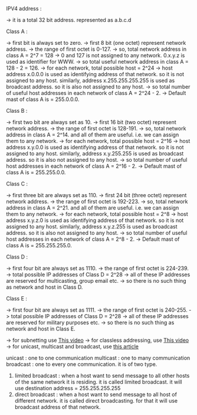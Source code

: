 
IPV4 address : 

-> it is a total 32 bit address. represented as a.b.c.d

Class A :

-> first bit is always set to zero.
-> first 8 bit (one octet) represent network address.
-> the range of first octet is 0-127.
-> so, total network address in class A = 2^7 = 128
-> 0 and 127 is not assigned to any network. 0.x.y.z is used as identifier for WWW.
-> so total useful network address in class A = 128 - 2 = 126.
-> for each network, total possible host = 2^24
-> host address x.0.0.0 is used as identifying address of that network. so it is not assigned to any host. similarly, address x.255.255.255.255 is used as broadcast address. so it is also not assigned to any host.
-> so total number of useful host addresses in each network of class A = 2^24  - 2.
-> Default mast of class A is = 255.0.0.0.


Class B :

-> first two bit are always set as 10.
-> first 16 bit (two octet) represent network address.
-> the range of first octet is 128-191.
-> so, total network address in class A = 2^14. and all of them are useful. i.e. we can assign them to any network.
-> for each network, total possible host = 2^16 
-> host address x.y.0.0 is used as identifying address of that network. so it is not assigned to any host. similarly, address x.y.255.255 is used as broadcast address. so it is also not assigned to any host.
-> so total number of useful host addresses in each network of class A = 2^16  - 2.
-> Default mast of class A is = 255.255.0.0.

Class C :

-> first three bit are always set as 110.
-> first 24 bit (three octet) represent network address.
-> the range of first octet is 192-223.
-> so, total network address in class A = 2^21. and all of them are useful. i.e. we can assign them to any network.
-> for each network, total possible host = 2^8 
-> host address x.y.z.0 is used as identifying address of that network. so it is not assigned to any host. similarly, address x.y.z.255 is used as broadcast address. so it is also not assigned to any host.
-> so total number of useful host addresses in each network of class A = 2^8  - 2.
-> Default mast of class A is = 255.255.255.0.


Class D :

-> first four bit are always set as 1110.
-> the range of first octet is 224-239.
-> total possible IP addresses of Class D = 2^28 
-> all of these IP addresses are reserved for multicasting, group email etc.
-> so there is no such thing as network and host in Class D.



Class E :

-> first four bit are always set as 1111.
-> the range of first octet is 240-255.
-> total possible IP addresses of Class D = 2^28 
-> all of these IP addresses are reserved for military purposes etc.
-> so there is no such thing as network and host in Class E.



-> for subnetting use [This video](https://youtu.be/rdb2ki4iGuo?si=Q0_qo92U5l1hsTGQ) 
-> for classless addressing, use [This video](https://youtu.be/N-ywmOpWehE?si=mr-x_7iS_kfstZXo) 
-> for unicast, multicast and broadcast, use [this article](https://www.geeksforgeeks.org/difference-between-unicast-broadcast-and-multicast-in-computer-network/)

unicast : one to one communication
multicast : one to many communication
broadcast : one to every one communication. it is of two type. 
1. limited broadcast : when a host want to send message to all other hosts of the same network it is residing. it is called limited broadcast. it will use destination address = 255.255.255.255
2. direct broadcast : when a host want to send message to all host of different network. it is called direct broadcasting. for that it will use broadcast address of that network.